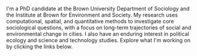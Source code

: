 I'm a PhD candidate at the Brown University Department of Sociology and the Institute at Brown for Environment and Society. My research uses computational, spatial, and quantitative methods to investigate core sociological questions, with a focus on long-term trajectories of social and environmental change in cities. I also have an enduring interest in political ecology and science and technology studies. Explore what I'm working on by clicking the links below.




